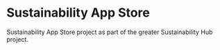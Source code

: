 # Sustainability App Store

Sustainability App Store project as part of the greater Sustainability Hub project.